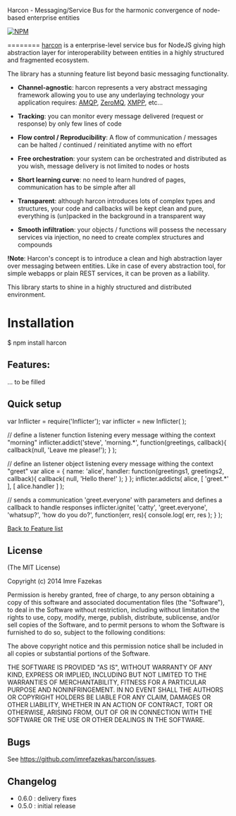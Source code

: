 Harcon - Messaging/Service Bus for the harmonic convergence of node-based enterprise entities

[![NPM](https://nodei.co/npm/harcon.png)](https://nodei.co/npm/harcon/)


========
[harcon](https://github.com/imrefazekas/harcon) is a enterprise-level service bus for NodeJS giving high abstraction layer for interoperability between entities in a highly structured and fragmented ecosystem.

The library has a stunning feature list beyond basic messaging functionality.

- __Channel-agnostic__: harcon represents a very abstract messaging framework allowing you to use any underlaying technology your application requires: [AMQP](http://www.amqp.org), [ZeroMQ](http://zeromq.org), [XMPP](http://xmpp.org), etc...

- __Tracking__: you can monitor every message delivered (request or response) by only few lines of code

- __Flow control / Reproducibility__: A flow of communication / messages can be halted / continued / reinitiated anytime with no effort

- __Free orchestration__: your system can be orchestrated and distributed as you wish, message delivery is not limited to nodes or hosts

- __Short learning curve__: no need to learn hundred of pages, communication has to be simple after all

- __Transparent__: although harcon introduces lots of complex types and structures, your code and callbacks will be kept clean and pure, everything is (un)packed in the background in a transparent way

- __Smooth infiltration__: your objects / functions will possess the necessary services via injection, no need to create complex structures and compounds

__!Note__: Harcon's concept is to introduce a clean and high abstraction layer over messaging between entities. Like in case of every abstraction tool, for simple webapps or plain REST services, it can be proven as a liability.

This library starts to shine in a highly structured and distributed environment.


# Installation

$ npm install harcon

## Features:

... to be filled

## Quick setup

var Inflicter = require('Inflicter');
var inflicter = new Inflicter( );

// define a listener function listening every message withing the context "morning"
inflicter.addict('steve', 'morning.*', function(greetings, callback){
callback(null, 'Leave me please!');
} );

// define an listener object listening every message withing the context "greet"
var alice = {
name: 'alice',
handler: function(greetings1, greetings2, callback){
callback( null, 'Hello there!' );
}
};
inflicter.addicts( alice, [ 'greet.*' ], [ alice.handler ] );

// sends a communication 'greet.everyone' with parameters and defines a callback to handle responses
inflicter.ignite( 'catty', 'greet.everyone', 'whatsup?', 'how do you do?', function(err, res){
console.log( err, res );
} );

[Back to Feature list](#features)


## License

(The MIT License)

Copyright (c) 2014 Imre Fazekas

Permission is hereby granted, free of charge, to any person obtaining a copy of
this software and associated documentation files (the "Software"), to deal in
the Software without restriction, including without limitation the rights to
use, copy, modify, merge, publish, distribute, sublicense, and/or sell copies of
the Software, and to permit persons to whom the Software is furnished to do so,
subject to the following conditions:

The above copyright notice and this permission notice shall be included in all
copies or substantial portions of the Software.

THE SOFTWARE IS PROVIDED "AS IS", WITHOUT WARRANTY OF ANY KIND, EXPRESS OR
IMPLIED, INCLUDING BUT NOT LIMITED TO THE WARRANTIES OF MERCHANTABILITY, FITNESS
FOR A PARTICULAR PURPOSE AND NONINFRINGEMENT. IN NO EVENT SHALL THE AUTHORS OR
COPYRIGHT HOLDERS BE LIABLE FOR ANY CLAIM, DAMAGES OR OTHER LIABILITY, WHETHER
IN AN ACTION OF CONTRACT, TORT OR OTHERWISE, ARISING FROM, OUT OF OR IN
CONNECTION WITH THE SOFTWARE OR THE USE OR OTHER DEALINGS IN THE SOFTWARE.


## Bugs

See <https://github.com/imrefazekas/harcon/issues>.


## Changelog

- 0.6.0 : delivery fixes
- 0.5.0 : initial release
